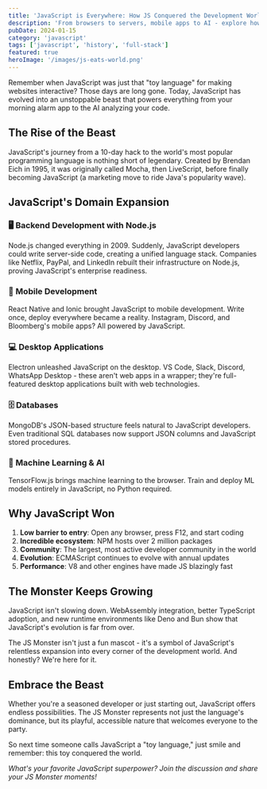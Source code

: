 ```yaml
---
title: 'JavaScript is Everywhere: How JS Conquered the Development World'
description: 'From browsers to servers, mobile apps to AI - explore how JavaScript became the most versatile programming language in history.'
pubDate: 2024-01-15
category: 'javascript'
tags: ['javascript', 'history', 'full-stack']
featured: true
heroImage: '/images/js-eats-world.png'
---
```


Remember when JavaScript was just that "toy language" for making websites interactive? Those days are long gone. Today, JavaScript has evolved into an unstoppable beast that powers everything from your morning alarm app to the AI analyzing your code.

## The Rise of the Beast

JavaScript's journey from a 10-day hack to the world's most popular programming language is nothing short of legendary. Created by Brendan Eich in 1995, it was originally called Mocha, then LiveScript, before finally becoming JavaScript (a marketing move to ride Java's popularity wave).

## JavaScript's Domain Expansion

### 🖥️ Backend Development with Node.js

Node.js changed everything in 2009. Suddenly, JavaScript developers could write server-side code, creating a unified language stack. Companies like Netflix, PayPal, and LinkedIn rebuilt their infrastructure on Node.js, proving JavaScript's enterprise readiness.

### 📱 Mobile Development

React Native and Ionic brought JavaScript to mobile development. Write once, deploy everywhere became a reality. Instagram, Discord, and Bloomberg's mobile apps? All powered by JavaScript.

### 💻 Desktop Applications

Electron unleashed JavaScript on the desktop. VS Code, Slack, Discord, WhatsApp Desktop - these aren't web apps in a wrapper; they're full-featured desktop applications built with web technologies.

### 🗄️ Databases

MongoDB's JSON-based structure feels natural to JavaScript developers. Even traditional SQL databases now support JSON columns and JavaScript stored procedures.

### 🤖 Machine Learning & AI

TensorFlow.js brings machine learning to the browser. Train and deploy ML models entirely in JavaScript, no Python required.

## Why JavaScript Won

1. **Low barrier to entry**: Open any browser, press F12, and start coding
2. **Incredible ecosystem**: NPM hosts over 2 million packages
3. **Community**: The largest, most active developer community in the world
4. **Evolution**: ECMAScript continues to evolve with annual updates
5. **Performance**: V8 and other engines have made JS blazingly fast

## The Monster Keeps Growing

JavaScript isn't slowing down. WebAssembly integration, better TypeScript adoption, and new runtime environments like Deno and Bun show that JavaScript's evolution is far from over.

The JS Monster isn't just a fun mascot - it's a symbol of JavaScript's relentless expansion into every corner of the development world. And honestly? We're here for it.

## Embrace the Beast

Whether you're a seasoned developer or just starting out, JavaScript offers endless possibilities. The JS Monster represents not just the language's dominance, but its playful, accessible nature that welcomes everyone to the party.

So next time someone calls JavaScript a "toy language," just smile and remember: this toy conquered the world.

_What's your favorite JavaScript superpower? Join the discussion and share your JS Monster moments!_
